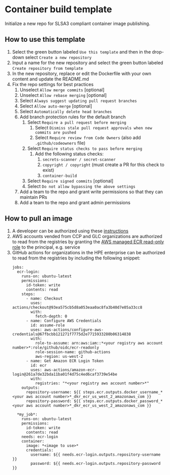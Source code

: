 # Container build template

Initialize a new repo for SLSA3 compliant container image publishing.

## How to use this template

1. Select the green button labeled `Use this template` and then in the drop-down select `Create a new repository`
1. Input a name for the new repository and select the green button labeled `Create repository from template`
1. In the new repository, replace or edit the Dockerfile with your own content and update the README.md
1. Fix the repo settings for best practices
   1. Unselect `Allow merge commits` [optional]
   1. Unselect `Allow rebase merging` [optional]
   1. Select `Always suggest updating pull request branches`
   1. Select `Allow auto-merge` [optional]
   1. Select `Automatically delete head branches`
   1. Add branch protection rules for the default branch
      1. Select `Require a pull request before merging`
         1. Select `Dismiss stale pull request approvals when new commits are pushed`
         1. Select `Require review from Code Owners` (also add `.github/codeowners` file)
      1. Select `Require status checks to pass before merging`
         1. Add the following status checks:
            1. `secrets-scanner / secret-scanner`
            1. `copyright / copyright` (must create a PR for this check to exist)
            1. `container-build`
      1. Select `Require signed commits` [optional]
      1. Select `Do not allow bypassing the above settings`
    1. Add a team to the repo and grant write permissions so that they can maintain PRs
    1. Add a team to the repo and grant admin permissions

## How to pull an image

1. A developer can be authorized using these [instructions](https://github.com/hpe-sre/image-puller#readme)
1. AWS accounts vended from CCP and GLC organizations are authorized to read from the registries by granting the [AWS managed ECR read-only role](https://docs.aws.amazon.com/AmazonECR/latest/userguide/security-iam-awsmanpol.html#security-iam-awsmanpol-AmazonEC2ContainerRegistryReadOnly) to the principal, e.g. service
1. GitHub actions for organizations in the HPE enterprise can be authorized to read from the registries by including the following snippet:
   ```
   jobs:
     ecr-login:
       runs-on: ubuntu-latest
       permissions:
         id-token: write
         contents: read
       steps:
         - name: Checkout
           uses: actions/checkout@93ea575cb5d8a053eaa0ac8fa3b40d7e05a33cc8
           with:
             fetch-depth: 0
         - name: Configure AWS Credentials
           id: assume-role
           uses: aws-actions/configure-aws-credentials@67fbcbb121271f7775d2e7715933280b06314838
           with:
             role-to-assume: arn:aws:iam::*<your registry aws account number>*:role/github/oidc/ecr-readonly
             role-session-name: github-actions
             aws-region: us-west-2
         - name: Get Amazon ECR Login Token
           id: ecr
           uses: aws-actions/amazon-ecr-login@261a7de32bda11ba01f4d75c4ed6caf3739e54be
           with:
             registries: "*<your registry aws account number>*"
       outputs:
         repository-username: ${{ steps.ecr.outputs.docker_username_*<your aws account number>*_dkr_ecr_us_west_2_amazonaws_com }}
         repository-password: ${{ steps.ecr.outputs.docker_password_*<your aws account number>*_dkr_ecr_us_west_2_amazonaws_com }}

     *my_job*:
       runs-on: ubuntu-latest
       permissions:
         id-token: write
         contents: read
       needs: ecr-login
       container:
         image: *<image to use>*
         credentials:
           username: ${{ needs.ecr-login.outputs.repository-username }}
           password: ${{ needs.ecr-login.outputs.repository-password }}
   ```
